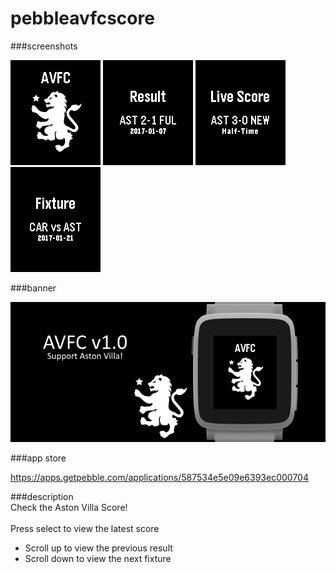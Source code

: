 # pebbleavfcscore
###screenshots

![basalt.png](/assets/basalt.png)
![basalt-result.png](/assets/basalt-result.png)
![basalt-live.png](/assets/basalt-live.png)
![basalt-fixture.png](/assets/basalt-fixture.png)

###banner

![banner.png](/assets/banner.png)

###app store

https://apps.getpebble.com/applications/587534e5e09e6393ec000704

###description
<br />
Check the Aston Villa Score!<br />
<br />
Press select to view the latest score
- Scroll up to view the previous result
- Scroll down to view the next fixture

